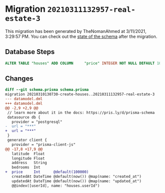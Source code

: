 # Migration `20210311132957-real-estate-3`

This migration has been generated by TheNomanAhmed at 3/11/2021, 3:29:57 PM.
You can check out the [state of the schema](./schema.prisma) after the migration.

## Database Steps

```sql
ALTER TABLE "houses" ADD COLUMN     "price" INTEGER NOT NULL DEFAULT 100000
```

## Changes

```diff
diff --git schema.prisma schema.prisma
migration 20210310130730-create-houses..20210311132957-real-estate-3
--- datamodel.dml
+++ datamodel.dml
@@ -2,9 +2,9 @@
 // learn more about it in the docs: https://pris.ly/d/prisma-schema
 datasource db {
   provider = "postgresql"
-  url = "***"
+  url = "***"
 }
 generator client {
   provider = "prisma-client-js"
@@ -17,8 +17,9 @@
   latitude  Float
   longitude Float
   address   String
   bedrooms  Int
+  price     Int      @default(100000)
   createdAt DateTime @default(now()) @map(name: "created_at")
   updatedAt DateTime @default(now()) @map(name: "updated_at")
   @@index([userId], name: "houses.userId")
```


